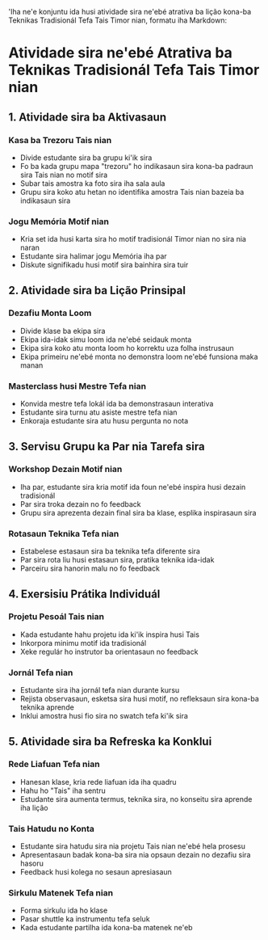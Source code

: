 'Iha ne'e konjuntu ida husi atividade sira ne'ebé atrativa ba lição kona-ba Teknikas Tradisionál Tefa Tais Timor nian, formatu iha Markdown:

# Atividade sira ne'ebé Atrativa ba Teknikas Tradisionál Tefa Tais Timor nian

## 1. Atividade sira ba Aktivasaun

### Kasa ba Trezoru Tais nian
- Divide estudante sira ba grupu ki'ik sira
- Fo ba kada grupu mapa "trezoru" ho indikasaun sira kona-ba padraun sira Tais nian no motif sira
- Subar tais amostra ka foto sira iha sala aula
- Grupu sira koko atu hetan no identifika amostra Tais nian bazeia ba indikasaun sira

### Jogu Memória Motif nian
- Kria set ida husi karta sira ho motif tradisionál Timor nian no sira nia naran
- Estudante sira halimar jogu Memória iha par
- Diskute signifikadu husi motif sira bainhira sira tuir

## 2. Atividade sira ba Lição Prinsipal

### Dezafiu Monta Loom
- Divide klase ba ekipa sira
- Ekipa ida-idak simu loom ida ne'ebé seidauk monta
- Ekipa sira koko atu monta loom ho korrektu uza folha instrusaun
- Ekipa primeiru ne'ebé monta no demonstra loom ne'ebé funsiona maka manan

### Masterclass husi Mestre Tefa nian
- Konvida mestre tefa lokál ida ba demonstrasaun interativa
- Estudante sira turnu atu asiste mestre tefa nian
- Enkoraja estudante sira atu husu pergunta no nota

## 3. Servisu Grupu ka Par nia Tarefa sira

### Workshop Dezain Motif nian
- Iha par, estudante sira kria motif ida foun ne'ebé inspira husi dezain tradisionál
- Par sira troka dezain no fo feedback
- Grupu sira aprezenta dezain final sira ba klase, esplika inspirasaun sira

### Rotasaun Teknika Tefa nian
- Estabelese estasaun sira ba teknika tefa diferente sira
- Par sira rota liu husi estasaun sira, pratika teknika ida-idak
- Parceiru sira hanorin malu no fo feedback

## 4. Exersisiu Prátika Individuál

### Projetu Pesoál Tais nian
- Kada estudante hahu projetu ida ki'ik inspira husi Tais
- Inkorpora minimu motif ida tradisionál
- Xeke regulár ho instrutor ba orientasaun no feedback

### Jornál Tefa nian
- Estudante sira iha jornál tefa nian durante kursu
- Rejista observasaun, esketsa sira husi motif, no refleksaun sira kona-ba teknika aprende
- Inklui amostra husi fio sira no swatch tefa ki'ik sira

## 5. Atividade sira ba Refreska ka Konklui

### Rede Liafuan Tefa nian
- Hanesan klase, kria rede liafuan ida iha quadru
- Hahu ho "Tais" iha sentru
- Estudante sira aumenta termus, teknika sira, no konseitu sira aprende iha lição

### Tais Hatudu no Konta
- Estudante sira hatudu sira nia projetu Tais nian ne'ebé hela prosesu
- Apresentasaun badak kona-ba sira nia opsaun dezain no dezafiu sira hasoru
- Feedback husi kolega no sesaun apresiasaun

### Sirkulu Matenek Tefa nian
- Forma sirkulu ida ho klase
- Pasar shuttle ka instrumentu tefa seluk
- Kada estudante partilha ida kona-ba matenek ne'eb